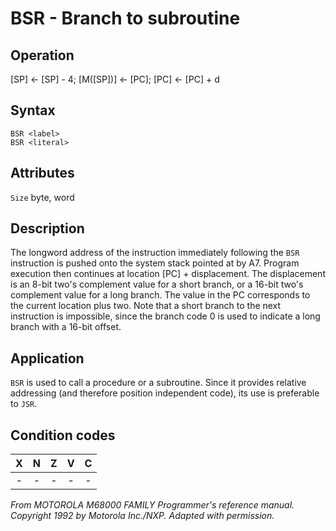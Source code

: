 # BSR - Branch to subroutine

## Operation
[SP] ← [SP] - 4; [M([SP])] ← [PC]; [PC] ← [PC] + d


## Syntax
```assembly
BSR <label>
BSR <literal>
```

## Attributes
`Size` byte, word

## Description
The longword address of the instruction immediately following the `BSR` instruction is pushed onto the system stack pointed at by A7. Program execution then continues at location [PC] + displacement. The displacement is an 8-bit two's complement value for a short branch, or a 16-bit two's complement value for a long branch. The value in the PC corresponds to the current location plus two. Note that a short branch to the next instruction is impossible, since the branch code 0 is used to indicate a long branch with a 16-bit offset.

## Application
`BSR` is used to call a procedure or a subroutine. Since it provides relative addressing (and therefore position independent code), its use is preferable to `JSR`.

## Condition codes
| X | N | Z | V | C |
|:-:|:-:|:-:|:-:|:-:|
|-|-|-|-|-|

*From MOTOROLA M68000 FAMILY Programmer's reference manual. Copyright 1992 by Motorola Inc./NXP. Adapted with permission.*